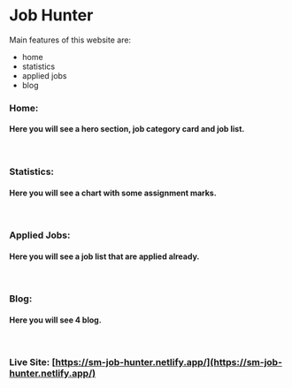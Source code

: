 # Job Hunter

Main features of this website are:
- home
- statistics
- applied jobs
- blog

### Home: 
#### Here you will see a hero section, job category card and job list.
<br/>

### Statistics: 
#### Here you will see a chart with some assignment marks.
<br/>

### Applied Jobs:
#### Here you will see a job list that are applied already.
<br/>

### Blog:
#### Here you will see 4 blog.
<br/>

### Live Site: [https://sm-job-hunter.netlify.app/](https://sm-job-hunter.netlify.app/)

